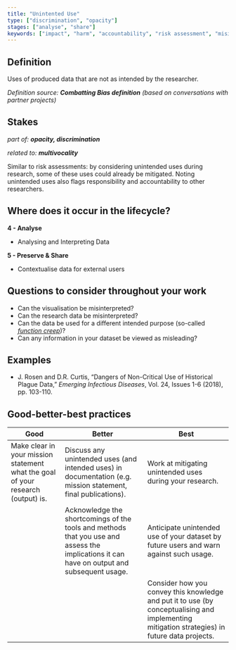 ```yaml
---
title: "Unintented Use"
type: ["discrimination", "opacity"]
stages: ["analyse", "share"]
keywords: ["impact", "harm", "accountability", "risk assessment", "misinterpretation", "function creep", "misleading"]
---
```


## Definition
Uses of produced data that are not as intended by the researcher. 

_Definition source: **Combatting Bias definition** (based on conversations with partner projects)_

## Stakes
_part of: **opacity, discrimination**_

_related to: **multivocality**_

Similar to risk assessments: by considering unintended uses during research, some of these uses could already be mitigated. Noting unintended uses also flags responsibility and accountability to other researchers. 

## Where does it occur in the lifecycle?

**4 - Analyse**

- Analysing and Interpreting Data

**5 - Preserve & Share**

- Contextualise data for external users


## Questions to consider throughout your work
- Can the visualisation be misinterpreted?
- Can the research data be misinterpreted?
- Can the data be used for a different intended purpose (so-called [_function creep_](https://doi.org/10.1080/17579961.2021.1898299))?
- Can any information in your dataset be viewed as misleading?


## Examples
- J. Rosen and D.R. Curtis, “Dangers of Non-Critical Use of Historical Plague Data,” _Emerging Infectious Diseases_, Vol. 24, Issues 1-6 (2018), pp. 103-110.  

## Good-better-best practices

| Good | Better | Best|
|---|---|---|
|Make clear in your mission statement what the goal of your research (output) is. | Discuss any unintended uses (and intended uses) in documentation (e.g. mission statement, final publications).| Work at mitigating unintended uses during your research.|
| |Acknowledge the shortcomings of the tools and methods that you use and assess the implications it can have on output and subsequent usage. | Anticipate unintended use of your dataset by future users and warn against such usage.|
| | | Consider how you convey this knowledge and put it to use (by conceptualising and implementing mitigation strategies) in future data projects. | 